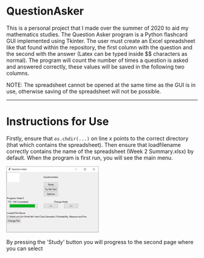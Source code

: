 # QuestionAsker

This is a personal project that I made over the summer of 2020 to aid my mathematics studies. The Question Asker program is a Python flashcard GUI implemented using Tkinter. The user must create an Excel spreadsheet like that found within the repository, the first column with the question and the second with the answer (Latex can be typed inside $$ characters as normal). The program will count the number of times a question is asked and answered correctly, these values will be saved in the following two columns. 

NOTE: The spreadsheet cannot be opened at the same time as the GUI is in use, otherwise saving of the spreadsheet will not be possible. 

---

# Instructions for Use

Firstly, ensure that `os.chdir(...)` on line x points to the correct directory (that which contains the spreadsheet). Then ensure that loadfilename correctly contains the name of the spreadsheet (Week 2 Summary.xlsx) by default. When the program is first run, you will see the main menu.

![First Page](assets/StartPage.png)

By pressing the 'Study' button you will progress to the second page where you can select 

